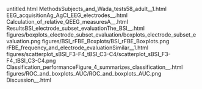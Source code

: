 untitled.html
MethodsSubjects_and_Wada_tests58_adult__1.html
EEG_acquisitionAg_AgCl_EEG_electrodes__.html
Calculation_of_relative_QEEG_measuresA__.html
ResultsBSI_electrode_subset_evaluationThe_BSI__.html
figures/boxplots_electrode_subset_evaluation/boxplots_electrode_subset_evaluation.png
figures/BSI_rFBE_Boxplots/BSI_rFBE_Boxplots.png
rFBE_frequency_and_electrode_evaluationSimilar__1.html
figures/scatterplot_sBSI_F3-F4_tBSI_C3-C4/scatterplot_sBSI_F3-F4_tBSI_C3-C4.png
Classification_performanceFigure_4_summarizes_classification__.html
figures/ROC_and_boxplots_AUC/ROC_and_boxplots_AUC.png
Discussion__.html
